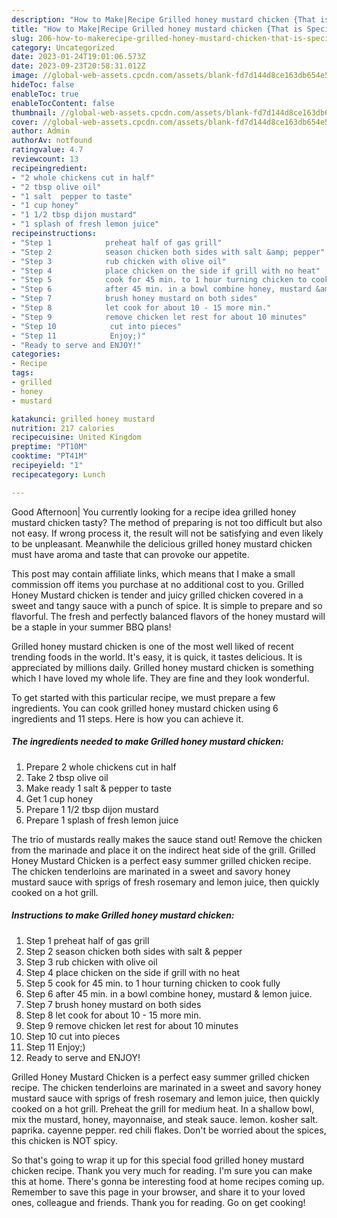 ```yaml
---
description: "How to Make|Recipe Grilled honey mustard chicken {That is Special"
title: "How to Make|Recipe Grilled honey mustard chicken {That is Special"
slug: 206-how-to-makerecipe-grilled-honey-mustard-chicken-that-is-special
category: Uncategorized
date: 2023-01-24T19:01:06.573Z
date: 2023-09-23T20:58:31.012Z
image: //global-web-assets.cpcdn.com/assets/blank-fd7d144d8ce163db654e5a02c40b08a2775adb7897d16e4062681dc7e1b2800f.png
hideToc: false
enableToc: true
enableTocContent: false
thumbnail: //global-web-assets.cpcdn.com/assets/blank-fd7d144d8ce163db654e5a02c40b08a2775adb7897d16e4062681dc7e1b2800f.png
cover: //global-web-assets.cpcdn.com/assets/blank-fd7d144d8ce163db654e5a02c40b08a2775adb7897d16e4062681dc7e1b2800f.png
author: Admin
authorAv: notfound
ratingvalue: 4.7
reviewcount: 13
recipeingredient:
- "2 whole chickens cut in half"
- "2 tbsp olive oil"
- "1 salt  pepper to taste"
- "1 cup honey"
- "1 1/2 tbsp dijon mustard"
- "1 splash of fresh lemon juice"
recipeinstructions:
- "Step 1            preheat half of gas grill"
- "Step 2            season chicken both sides with salt &amp; pepper"
- "Step 3            rub chicken with olive oil"
- "Step 4            place chicken on the side if grill with no heat"
- "Step 5            cook for 45 min. to 1 hour turning chicken to cook fully"
- "Step 6            after 45 min. in a bowl combine honey, mustard &amp; lemon juice."
- "Step 7            brush honey mustard on both sides"
- "Step 8            let cook for about 10 - 15 more min."
- "Step 9            remove chicken let rest for about 10 minutes"
- "Step 10            cut into pieces"
- "Step 11            Enjoy;)"
- "Ready to serve and ENJOY!"
categories:
- Recipe
tags:
- grilled
- honey
- mustard

katakunci: grilled honey mustard 
nutrition: 217 calories
recipecuisine: United Kingdom
preptime: "PT10M"
cooktime: "PT41M"
recipeyield: "1"
recipecategory: Lunch

---
```



Good Afternoon| You currently looking for a recipe idea grilled honey mustard chicken tasty? The method of preparing is not too difficult but also not easy. If wrong process it, the result will not be satisfying and even likely to be unpleasant. Meanwhile the delicious grilled honey mustard chicken must have aroma and taste that can provoke our appetite.





This post may contain affiliate links, which means that I make a small commission off items you purchase at no additional cost to you. Grilled Honey Mustard chicken is tender and juicy grilled chicken covered in a sweet and tangy sauce with a punch of spice. It is simple to prepare and so flavorful. The fresh and perfectly balanced flavors of the honey mustard will be a staple in your summer BBQ plans!

Grilled honey mustard chicken is one of the most well liked of recent trending foods in the world. It's easy, it is quick, it tastes delicious. It is appreciated by millions daily. Grilled honey mustard chicken is something which I have loved my whole life. They are fine and they look wonderful.


To get started with this particular recipe, we must prepare a few ingredients. You can cook grilled honey mustard chicken using 6 ingredients and 11 steps. Here is how you can achieve it.

<!--inarticleads1-->

##### The ingredients needed to make Grilled honey mustard chicken:

1. Prepare 2 whole chickens cut in half
1. Take 2 tbsp olive oil
1. Make ready 1 salt &amp; pepper to taste
1. Get 1 cup honey
1. Prepare 1 1/2 tbsp dijon mustard
1. Prepare 1 splash of fresh lemon juice


The trio of mustards really makes the sauce stand out! Remove the chicken from the marinade and place it on the indirect heat side of the grill. Grilled Honey Mustard Chicken is a perfect easy summer grilled chicken recipe. The chicken tenderloins are marinated in a sweet and savory honey mustard sauce with sprigs of fresh rosemary and lemon juice, then quickly cooked on a hot grill. 

<!--inarticleads2-->

##### Instructions to make Grilled honey mustard chicken:

1. Step 1            preheat half of gas grill
1. Step 2            season chicken both sides with salt &amp; pepper
1. Step 3            rub chicken with olive oil
1. Step 4            place chicken on the side if grill with no heat
1. Step 5            cook for 45 min. to 1 hour turning chicken to cook fully
1. Step 6            after 45 min. in a bowl combine honey, mustard &amp; lemon juice.
1. Step 7            brush honey mustard on both sides
1. Step 8            let cook for about 10 - 15 more min.
1. Step 9            remove chicken let rest for about 10 minutes
1. Step 10            cut into pieces
1. Step 11            Enjoy;)
1. Ready to serve and ENJOY!

Grilled Honey Mustard Chicken is a perfect easy summer grilled chicken recipe. The chicken tenderloins are marinated in a sweet and savory honey mustard sauce with sprigs of fresh rosemary and lemon juice, then quickly cooked on a hot grill. Preheat the grill for medium heat. In a shallow bowl, mix the mustard, honey, mayonnaise, and steak sauce. lemon. kosher salt. paprika. cayenne pepper. red chili flakes. Don&#39;t be worried about the spices, this chicken is NOT spicy. 

So that's going to wrap it up for this special food grilled honey mustard chicken recipe. Thank you very much for reading. I'm sure you can make this at home. There's gonna be interesting food at home recipes coming up. Remember to save this page in your browser, and share it to your loved ones, colleague and friends. Thank you for reading. Go on get cooking!

